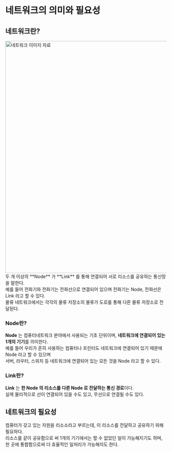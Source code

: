 # 네트워크의 의미와 필요성
## 네트워크란?
<img width="723" alt="네트워크 이미지 자료" src="https://user-images.githubusercontent.com/105399791/206714158-55dd2b8f-d71c-42d2-ae8e-a2a60c29dd25.png">
두 개 이상의 **Node** 가 **Link** 를 통해 연결되어 서로 리소스를 공유하는 통신망을 말한다.<br>
예를 들어 전화기와 전화기는 전화선으로 연결되어 있으며 전화기는 Node, 전화선은 Link 라고 할 수 있다.<br>
물류 네트워크에서는 각각의 물류 저장소의 물류가 도로를 통해 다른 물류 저장소로 전달된다.

### **Node**란?
**Node** 는 컴퓨터네트워크 분야에서 사용되는 기초 단위이며, **네트워크에 연결되어 있는 1개의 기기**를 의미한다.<br>
예를 들어 우리가 흔히 사용하는 컴퓨터나 프린터도 네트워크에 연결되어 있기 때문에 Node 라고 할 수 있으며<br>
서버, 라우터, 스위치 등 네트워크에 연결되어 있는 모든 것을 Node 라고 할 수 있다.

### **Link**란?
**Link** 는 **한 Node 의 리소스를 다른 Node 로 전달하는 통신 경로**이다.<br>
실제 물리적으로 선이 연결되어 있을 수도 있고, 무선으로 연결될 수도 있다.

## 네트워크의 필요성
컴퓨터가 갖고 있는 자원을 리소소라고 부르는데, 이 리소스를 전달하고 공유하기 위해 필요하다.<br>
리소스를 같이 공유함으로 써 1개의 기기에서는 할 수 없었던 일이 가능해지기도 하며,<br>
한 곳에 통합함으로써 더 효율적인 일처리가 가능해지도 한다.
